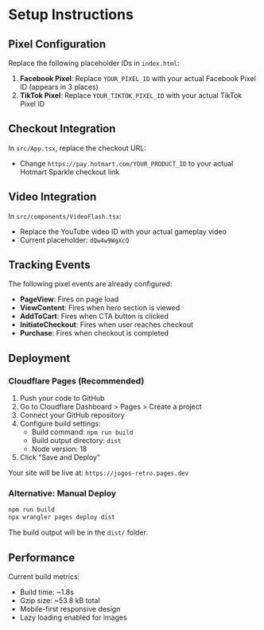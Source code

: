 # Setup Instructions

## Pixel Configuration

Replace the following placeholder IDs in `index.html`:

1. **Facebook Pixel**: Replace `YOUR_PIXEL_ID` with your actual Facebook Pixel ID (appears in 3 places)
2. **TikTok Pixel**: Replace `YOUR_TIKTOK_PIXEL_ID` with your actual TikTok Pixel ID

## Checkout Integration

In `src/App.tsx`, replace the checkout URL:
- Change `https://pay.hotmart.com/YOUR_PRODUCT_ID` to your actual Hotmart Sparkle checkout link

## Video Integration

In `src/components/VideoFlash.tsx`:
- Replace the YouTube video ID with your actual gameplay video
- Current placeholder: `dQw4w9WgXcQ`

## Tracking Events

The following pixel events are already configured:
- **PageView**: Fires on page load
- **ViewContent**: Fires when hero section is viewed
- **AddToCart**: Fires when CTA button is clicked
- **InitiateCheckout**: Fires when user reaches checkout
- **Purchase**: Fires when checkout is completed

## Deployment

### Cloudflare Pages (Recommended)

1. Push your code to GitHub
2. Go to Cloudflare Dashboard > Pages > Create a project
3. Connect your GitHub repository
4. Configure build settings:
   - Build command: `npm run build`
   - Build output directory: `dist`
   - Node version: 18
5. Click "Save and Deploy"

Your site will be live at: `https://jogos-retro.pages.dev`

### Alternative: Manual Deploy

```bash
npm run build
npx wrangler pages deploy dist
```

The build output will be in the `dist/` folder.

## Performance

Current build metrics:
- Build time: ~1.8s
- Gzip size: ~53.8 kB total
- Mobile-first responsive design
- Lazy loading enabled for images
